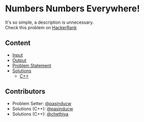 # Numbers Numbers Everywhere!
It's so simple, a description is unnecessary.   
Check this problem on [HackerRank](https://www.hackerrank.com/contests/noi-2019-selection-test/challenges/numbers-numbers-everywhere) 

## Content
- [Input](input)
- [Output](output)
- [Problem Statement](problem-statement)
- [Solutions](solutions)
    - [C++](solutions/c++)

## Contributors
- Problem Setter: [@pasinducw](https://github.com/pasinducw)  
- Solutions (C++): [@pasinducw](https://github.com/pasinducw)
- Solutions (C++): [@chethiya](https://github.com/chethiya)
  
